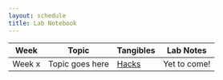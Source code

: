 ```yaml
---
layout: schedule
title: Lab Notebook
---
```


| Week | Topic | Tangibles | Lab Notes |
|----------|----------|----------|----------|
| Week x | Topic goes here | [Hacks]() | Yet to come! |